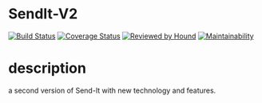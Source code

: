 # SendIt-V2
[![Build Status](https://travis-ci.org/Kabalisa/SendIt-V2-backend.svg?branch=develop)](https://travis-ci.org/Kabalisa/SendIt-V2-backend) [![Coverage Status](https://coveralls.io/repos/github/Kabalisa/SendIt-V2-backend/badge.svg?branch=develop)](https://coveralls.io/github/Kabalisa/SendIt-V2-backend?branch=develop) [![Reviewed by Hound](https://img.shields.io/badge/Reviewed%20By-Hound-green)](https://houndci.com) [![Maintainability](https://api.codeclimate.com/v1/badges/6dd1ec743240706f7135/maintainability)](https://codeclimate.com/github/Kabalisa/SendIt-V2-backend/maintainability)

# description
a second version of Send-It with new technology and features.
